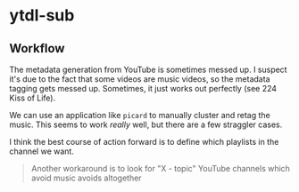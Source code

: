 # ytdl-sub

## Workflow

The metadata generation from YouTube is sometimes messed up. I suspect it's due
to the fact that some videos are music videos, so the metadata tagging gets
messed up. Sometimes, it just works out perfectly (see 224 Kiss of Life).

We can use an application like `picard` to manually cluster and retag the music.
This seems to work _really_ well, but there are a few straggler cases.

I think the best course of action forward is to define which playlists in the
channel we want.

> Another workaround is to look for "X - topic" YouTube channels which avoid
> music avoids altogether
